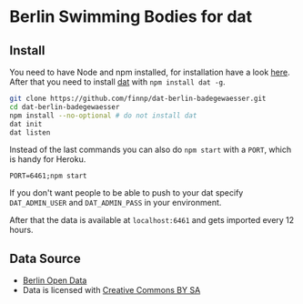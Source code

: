 # Berlin Swimming Bodies for dat

## Install

You need to have Node and npm installed, for installation have a look [here](http://nodejs.org/).
After that you need to install [dat](http://dat-data.com) with `npm install dat -g`.

```bash
git clone https://github.com/finnp/dat-berlin-badegewaesser.git
cd dat-berlin-badegewaesser
npm install --no-optional # do not install dat
dat init
dat listen
```
Instead of the last commands you can also do `npm start` with a `PORT`, which
is handy for Heroku.
```
PORT=6461;npm start
```

If you don't want people to be able to push to your dat specify `DAT_ADMIN_USER`
and `DAT_ADMIN_PASS` in your environment.

After that the data is available at `localhost:6461` and gets imported every 
12 hours.

## Data Source

* [Berlin Open Data](http://daten.berlin.de/datensaetze/liste-der-badestellen-badegew%C3%A4sserqualit%C3%A4t)
* Data is licensed with [Creative Commons BY SA](http://creativecommons.org/licenses/by-sa/3.0/)
